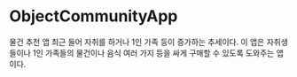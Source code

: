 # ObjectCommunityApp
물건 추천 앱
최근 들어 자취를 하거나 1인 가족 등이 증가하는 추세이다.
이 앱은 자취생들이나 1인 가족들의 물건이나 음식 여러 가지 등을 싸게 구매할 수 있도록 도와주는 앱이다.

